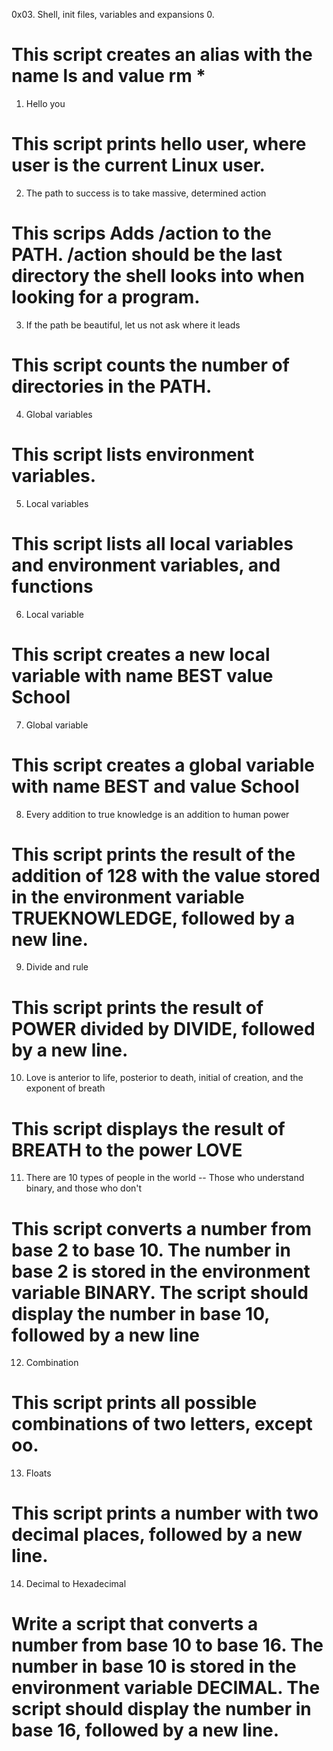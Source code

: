 0x03. Shell, init files, variables and expansions
0. <o>
# This script creates an alias with the name ls and value rm *
1. Hello you
# This script prints hello user, where user is the current Linux user.
2. The path to success is to take massive, determined action
# This scrips Adds /action to the PATH. /action should be the last directory the shell looks into when looking for a program.
3. If the path be beautiful, let us not ask where it leads
# This script counts the number of directories in the PATH.
4. Global variables
# This script lists environment variables.
5. Local variables
# This script lists all local variables and environment variables, and functions
6. Local variable
# This script creates a new local variable with name BEST value School
7. Global variable
# This script creates a global variable with name BEST and value School 
8. Every addition to true knowledge is an addition to human power
# This script prints the result of the addition of 128 with the value stored in the environment variable TRUEKNOWLEDGE, followed by a new line.
9. Divide and rule
# This script prints the result of POWER divided by DIVIDE, followed by a new line.
10. Love is anterior to life, posterior to death, initial of creation, and the exponent of breath
# This script displays the result of BREATH to the power LOVE
11. There are 10 types of people in the world -- Those who understand binary, and those who don't
# This script converts a number from base 2 to base 10. The number in base 2 is stored in the environment variable BINARY. The script should display the number in base 10, followed by a new line
12. Combination
# This script prints all possible combinations of two letters, except oo.
13. Floats
# This script prints a number with two decimal places, followed by a new line.
14. Decimal to Hexadecimal
# Write a script that converts a number from base 10 to base 16. The number in base 10 is stored in the environment variable DECIMAL. The script should display the number in base 16, followed by a new line.





